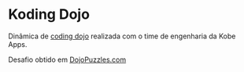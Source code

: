 # Koding Dojo

Dinâmica de [coding dojo](https://www.devmedia.com.br/o-que-e-o-coding-dojo/30517) realizada com o time de engenharia da Kobe Apps.

Desafio obtido em [DojoPuzzles.com](https://dojopuzzles.com/)
